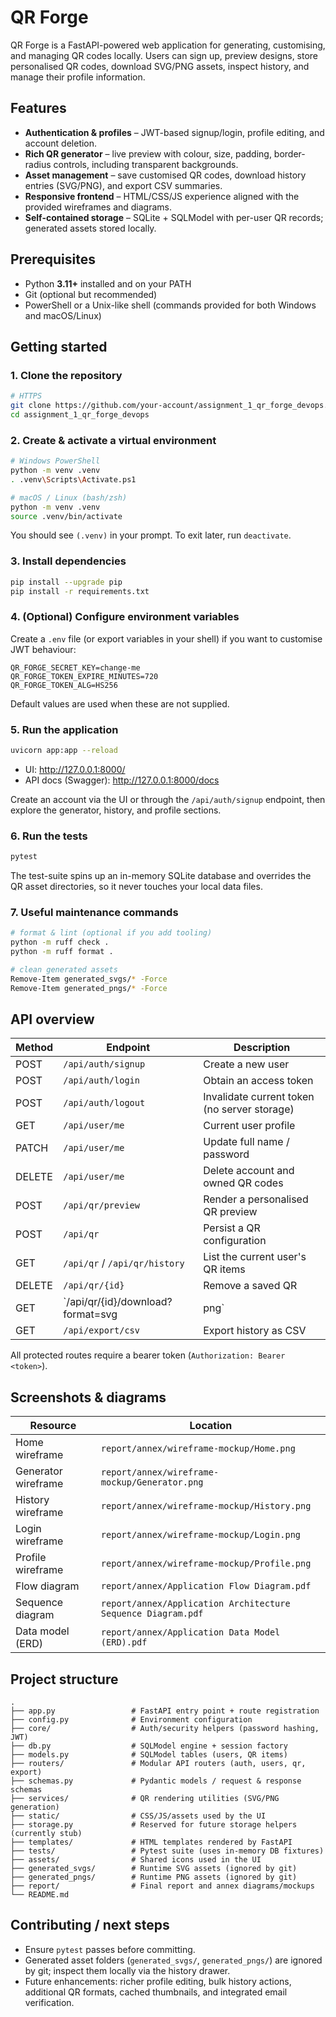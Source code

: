 ﻿# QR Forge

QR Forge is a FastAPI-powered web application for generating, customising, and managing QR codes locally. Users can sign up, preview designs, store personalised QR codes, download SVG/PNG assets, inspect history, and manage their profile information.

## Features
- **Authentication & profiles** – JWT-based signup/login, profile editing, and account deletion.
- **Rich QR generator** – live preview with colour, size, padding, border-radius controls, including transparent backgrounds.
- **Asset management** – save customised QR codes, download history entries (SVG/PNG), and export CSV summaries.
- **Responsive frontend** – HTML/CSS/JS experience aligned with the provided wireframes and diagrams.
- **Self-contained storage** – SQLite + SQLModel with per-user QR records; generated assets stored locally.

## Prerequisites
- Python **3.11+** installed and on your PATH
- Git (optional but recommended)
- PowerShell or a Unix-like shell (commands provided for both Windows and macOS/Linux)

## Getting started

### 1. Clone the repository
```bash
# HTTPS
git clone https://github.com/your-account/assignment_1_qr_forge_devops.git
cd assignment_1_qr_forge_devops
```

### 2. Create & activate a virtual environment
```bash
# Windows PowerShell
python -m venv .venv
. .venv\Scripts\Activate.ps1

# macOS / Linux (bash/zsh)
python -m venv .venv
source .venv/bin/activate
```
You should see `(.venv)` in your prompt. To exit later, run `deactivate`.

### 3. Install dependencies
```bash
pip install --upgrade pip
pip install -r requirements.txt
```

### 4. (Optional) Configure environment variables
Create a `.env` file (or export variables in your shell) if you want to customise JWT behaviour:
```
QR_FORGE_SECRET_KEY=change-me
QR_FORGE_TOKEN_EXPIRE_MINUTES=720
QR_FORGE_TOKEN_ALG=HS256
```
Default values are used when these are not supplied.

### 5. Run the application
```bash
uvicorn app:app --reload
```
- UI: http://127.0.0.1:8000/
- API docs (Swagger): http://127.0.0.1:8000/docs

Create an account via the UI or through the `/api/auth/signup` endpoint, then explore the generator, history, and profile sections.

### 6. Run the tests
```bash
pytest
```
The test-suite spins up an in-memory SQLite database and overrides the QR asset directories, so it never touches your local data files.

### 7. Useful maintenance commands
```bash
# format & lint (optional if you add tooling)
python -m ruff check .
python -m ruff format .

# clean generated assets
Remove-Item generated_svgs/* -Force
Remove-Item generated_pngs/* -Force
```

## API overview
| Method | Endpoint | Description |
| ------ | -------- | ----------- |
| POST | `/api/auth/signup` | Create a new user |
| POST | `/api/auth/login` | Obtain an access token |
| POST | `/api/auth/logout` | Invalidate current token (no server storage) |
| GET | `/api/user/me` | Current user profile |
| PATCH | `/api/user/me` | Update full name / password |
| DELETE | `/api/user/me` | Delete account and owned QR codes |
| POST | `/api/qr/preview` | Render a personalised QR preview |
| POST | `/api/qr` | Persist a QR configuration |
| GET | `/api/qr` / `/api/qr/history` | List the current user's QR items |
| DELETE | `/api/qr/{id}` | Remove a saved QR |
| GET | `/api/qr/{id}/download?format=svg|png` | Download saved assets |
| GET | `/api/export/csv` | Export history as CSV |

All protected routes require a bearer token (`Authorization: Bearer <token>`).

## Screenshots & diagrams
| Resource | Location |
| -------- | -------- |
| Home wireframe | `report/annex/wireframe-mockup/Home.png` |
| Generator wireframe | `report/annex/wireframe-mockup/Generator.png` |
| History wireframe | `report/annex/wireframe-mockup/History.png` |
| Login wireframe | `report/annex/wireframe-mockup/Login.png` |
| Profile wireframe | `report/annex/wireframe-mockup/Profile.png` |
| Flow diagram | `report/annex/Application Flow Diagram.pdf` |
| Sequence diagram | `report/annex/Application Architecture Sequence Diagram.pdf` |
| Data model (ERD) | `report/annex/Application Data Model (ERD).pdf` |

## Project structure
```
.
├── app.py                 # FastAPI entry point + route registration
├── config.py              # Environment configuration
├── core/                  # Auth/security helpers (password hashing, JWT)
├── db.py                  # SQLModel engine + session factory
├── models.py              # SQLModel tables (users, QR items)
├── routers/               # Modular API routers (auth, users, qr, export)
├── schemas.py             # Pydantic models / request & response schemas
├── services/              # QR rendering utilities (SVG/PNG generation)
├── static/                # CSS/JS/assets used by the UI
├── storage.py             # Reserved for future storage helpers (currently stub)
├── templates/             # HTML templates rendered by FastAPI
├── tests/                 # Pytest suite (uses in-memory DB fixtures)
├── assets/                # Shared icons used in the UI
├── generated_svgs/        # Runtime SVG assets (ignored by git)
├── generated_pngs/        # Runtime PNG assets (ignored by git)
├── report/                # Final report and annex diagrams/mockups
└── README.md
```

## Contributing / next steps
- Ensure `pytest` passes before committing.
- Generated asset folders (`generated_svgs/`, `generated_pngs/`) are ignored by git; inspect them locally via the history drawer.
- Future enhancements: richer profile editing, bulk history actions, additional QR formats, cached thumbnails, and integrated email verification.
